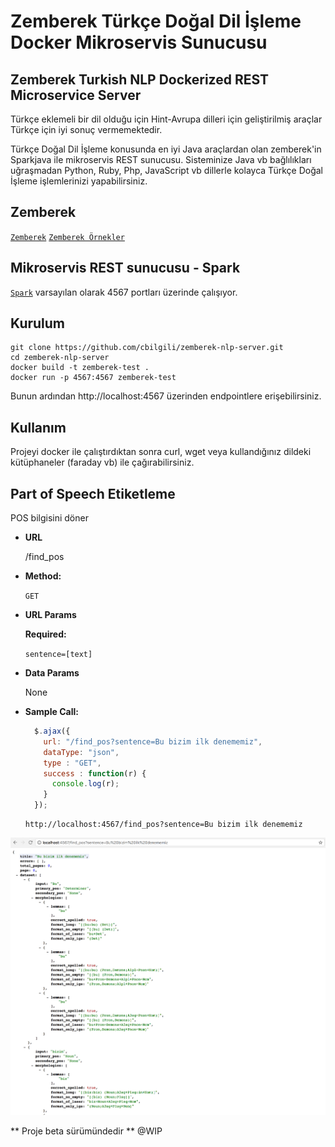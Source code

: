 # Zemberek Türkçe Doğal Dil İşleme Docker Mikroservis Sunucusu 
## Zemberek Turkish NLP Dockerized REST Microservice Server
Türkçe eklemeli bir dil olduğu için Hint-Avrupa dilleri için geliştirilmiş araçlar Türkçe için iyi sonuç vermemektedir. 

Türkçe Doğal Dil İşleme konusunda en iyi Java araçlardan olan zemberek'in Sparkjava ile mikroservis REST sunucusu. Sisteminize Java vb bağlılıkları uğraşmadan Python, Ruby, Php, JavaScript vb dillerle kolayca Türkçe Doğal İşleme işlemlerinizi yapabilirsiniz.

## Zemberek
[`Zemberek`](https://github.com/ahmetaa/zemberek-nlp) [`Zemberek Örnekler`](https://github.com/ahmetaa/turkish-nlp-examples)

## Mikroservis REST sunucusu - Spark
[`Spark`](http://sparkjava.com/) varsayılan olarak 4567 portları üzerinde çalışıyor.

## Kurulum
``` 
git clone https://github.com/cbilgili/zemberek-nlp-server.git
cd zemberek-nlp-server
docker build -t zemberek-test .
docker run -p 4567:4567 zemberek-test
```
Bunun ardından http://localhost:4567 üzerinden endpointlere erişebilirsiniz.

## Kullanım 
Projeyi docker ile çalıştırdıktan sonra curl, wget veya kullandığınız dildeki kütüphaneler (faraday vb) ile çağırabilirsiniz. 

**Part of Speech Etiketleme**
----
  POS bilgisini döner

* **URL**

  /find_pos

* **Method:**

  `GET`
  
*  **URL Params**

   **Required:**
 
   `sentence=[text]`

* **Data Params**

  None

* **Sample Call:**

  ```javascript
    $.ajax({
      url: "/find_pos?sentence=Bu bizim ilk denememiz",
      dataType: "json",
      type : "GET",
      success : function(r) {
        console.log(r);
      }
    });
  ```
  ```curl
  http://localhost:4567/find_pos?sentence=Bu bizim ilk denememiz
  ```


![Örnek Endpoint Ekran Görüntüsü](/docs/endpoint-screenshot.png)

** Proje beta sürümündedir **
@WIP
